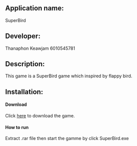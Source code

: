## Application name: 
SuperBird
## Developer: 
Thanaphon Keawjam 6010545781
## Description:
This game is a SuperBird game which inspired by flappy bird.
## Installation:
#### Download
Click [here](https://drive.google.com/file/d/16L008KsAx3jlUQasTeAZWdFDVUCwCjk1/view?usp=sharing) to download the game.
#### How to run
Extract .rar file then start the gamme by click SuperBird.exe
